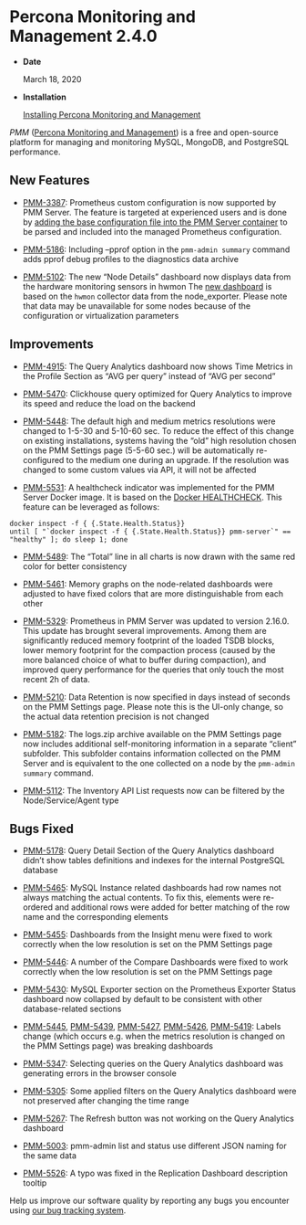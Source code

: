 # Percona Monitoring and Management 2.4.0

* **Date**

    March 18, 2020

* **Installation**

    [Installing Percona Monitoring and Management](https://www.percona.com/doc/percona-monitoring-and-management/2.x/install/index-server.html)


*PMM* ([Percona Monitoring and Management](https://www.percona.com/doc/percona-monitoring-and-management/index.html))
is a free and open-source platform for managing and monitoring MySQL, MongoDB, and PostgreSQL
performance.

## New Features


* [PMM-3387](https://jira.percona.com/browse/PMM-3387): Prometheus custom configuration is now supported by PMM Server. The feature is targeted at experienced users and is done by [adding the base configuration file into the PMM Server container](https://www.percona.com/doc/percona-monitoring-and-management/2.x/faq.html#how-to-use-a-custom-prometheus-configuration-file-inside-of-a-pmm-server) to be parsed and included into the managed Prometheus configuration.


* [PMM-5186](https://jira.percona.com/browse/PMM-5186): Including –pprof option in the `pmm-admin summary` command adds pprof debug profiles to the diagnostics data archive


* [PMM-5102](https://jira.percona.com/browse/PMM-5102): The new “Node Details” dashboard now displays data from the hardware monitoring sensors in hwmon The [new dashboard](https://www.percona.com/doc/percona-monitoring-and-management/2.x/dashboards/dashboard-node-temperature-details.rst) is based on the `hwmon` collector data from the node_exporter. Please note that data may be unavailable for some nodes because of the configuration or virtualization parameters

## Improvements


* [PMM-4915](https://jira.percona.com/browse/PMM-4915): The Query Analytics dashboard now shows Time Metrics in the Profile Section as “AVG per query” instead of “AVG per second”


* [PMM-5470](https://jira.percona.com/browse/PMM-5470): Clickhouse query optimized for Query Analytics to improve its speed and reduce the load on the backend


* [PMM-5448](https://jira.percona.com/browse/PMM-5448): The default high and medium metrics resolutions were changed to 1-5-30 and 5-10-60 sec. To reduce the effect of this change on existing installations, systems having the “old” high resolution chosen on the PMM Settings page (5-5-60 sec.) will be automatically re-configured to the medium one during an upgrade. If the resolution was changed to some custom values via API, it will not be affected


* [PMM-5531](https://jira.percona.com/browse/PMM-5531): A healthcheck indicator was implemented for the PMM Server Docker image. It is based on the [Docker HEALTHCHECK](https://docs.docker.com/engine/reference/builder/#healthcheck). This feature can be leveraged as follows:

```
docker inspect -f { {.State.Health.Status}}
until [ "`docker inspect -f { {.State.Health.Status}} pmm-server`" == "healthy" ]; do sleep 1; done
```


* [PMM-5489](https://jira.percona.com/browse/PMM-5489): The “Total” line in all charts is now drawn with the same red color for better consistency


* [PMM-5461](https://jira.percona.com/browse/PMM-5461): Memory graphs on the node-related dashboards were adjusted to have fixed colors that are more distinguishable from each other


* [PMM-5329](https://jira.percona.com/browse/PMM-5329): Prometheus in PMM Server was updated to version 2.16.0. This update has brought several improvements. Among them are significantly reduced memory footprint of the loaded TSDB blocks, lower memory footprint for the compaction process (caused by the more balanced choice of what to buffer during compaction), and improved query performance for the queries that only touch the most recent 2h of data.


* [PMM-5210](https://jira.percona.com/browse/PMM-5210): Data Retention is now specified in days instead of seconds on the PMM Settings page. Please note this is the UI-only change, so the actual data retention precision is not changed


* [PMM-5182](https://jira.percona.com/browse/PMM-5182): The logs.zip archive available on the PMM Settings page now includes additional self-monitoring information in a separate “client” subfolder. This subfolder contains information collected on the PMM Server and is equivalent to the one collected on a node by the `pmm-admin summary` command.


* [PMM-5112](https://jira.percona.com/browse/PMM-5112): The Inventory API List requests now can be filtered by the Node/Service/Agent type

## Bugs Fixed


* [PMM-5178](https://jira.percona.com/browse/PMM-5178): Query Detail Section of the Query Analytics dashboard didn’t show tables definitions and indexes for the internal PostgreSQL database


* [PMM-5465](https://jira.percona.com/browse/PMM-5465): MySQL Instance related dashboards had row names not always matching the actual contents. To fix this, elements were re-ordered and additional rows were added for better matching of the row name and the corresponding elements


* [PMM-5455](https://jira.percona.com/browse/PMM-5455): Dashboards from the Insight menu were fixed to work correctly when the low resolution is set on the PMM Settings page


* [PMM-5446](https://jira.percona.com/browse/PMM-5446): A number of the Compare Dashboards were fixed to work correctly when the low resolution is set on the PMM Settings page


* [PMM-5430](https://jira.percona.com/browse/PMM-5430): MySQL Exporter section on the Prometheus Exporter Status dashboard now collapsed by default to be consistent with other database-related sections


* [PMM-5445](https://jira.percona.com/browse/PMM-5445), [PMM-5439](https://jira.percona.com/browse/PMM-5439), [PMM-5427](https://jira.percona.com/browse/PMM-5427), [PMM-5426](https://jira.percona.com/browse/PMM-5426), [PMM-5419](https://jira.percona.com/browse/PMM-5419): Labels change (which occurs e.g. when the metrics resolution is changed on the PMM Settings page) was breaking dashboards


* [PMM-5347](https://jira.percona.com/browse/PMM-5347): Selecting queries on the Query Analytics dashboard was generating errors in the browser console


* [PMM-5305](https://jira.percona.com/browse/PMM-5305): Some applied filters on the Query Analytics dashboard were not preserved after changing the time range


* [PMM-5267](https://jira.percona.com/browse/PMM-5267): The Refresh button was not working on the Query Analytics dashboard


* [PMM-5003](https://jira.percona.com/browse/PMM-5003): pmm-admin list and status use different JSON naming for the same data


* [PMM-5526](https://jira.percona.com/browse/PMM-5526): A typo was fixed in the Replication Dashboard description tooltip

Help us improve our software quality by reporting any bugs you encounter using [our bug tracking system](https://jira.percona.com/secure/Dashboard.jspa).
